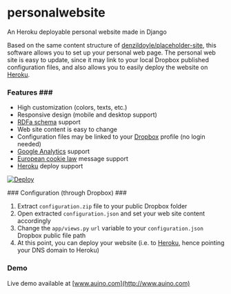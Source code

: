 # personalwebsite
An Heroku deployable personal website made in Django

Based on the same content structure of [denzildoyle/placeholder-site](https://github.com/denzildoyle/placeholder-site), this software allows you to set up your personal web page.
The personal web site is easy to update, since it may link to your local Dropbox published configuration files, and also allows you to easily deploy the website on [Heroku](https://heroku.com).

### Features ###
 * High customization (colors, texts, etc.)
 * Responsive design (mobile and desktop support)
 * [RDFa schema](http://www.data-vocabulary.org) support
 * Web site content is easy to change
 * Configuration files may be linked to your [Dropbox](https://www.dropbox.com) profile (no login needed)
 * [Google Analytics](https://analytics.google.com) support
 * [European cookie law](http://ec.europa.eu/ipg/basics/legal/cookies/index_en.htm) message support
 * [Heroku](https://heroku.com) deploy support

[![Deploy](https://www.herokucdn.com/deploy/button.png)](https://heroku.com/deploy)

### Configuration (through Dropbox) ###
 1. Extract `configuration.zip` file to your public Dropbox folder
 2. Open extracted `configuration.json` and set your web site content accordingly
 3. Change the `app/views.py` `url` variable to your `configuration.json` Dropbox public file path
 4. At this point, you can deploy your website (i.e. to [Heroku](https://heroku.com), hence pointing your DNS domain to Heroku)

### Demo ###
Live demo available at [www.auino.com](http://www.auino.com)
